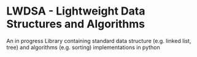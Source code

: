 # LWDSA - Lightweight Data Structures and Algorithms

An in progress Library containing standard data structure (e.g. linked list, tree) 
and algorithms (e.g. sorting) implementations in python
